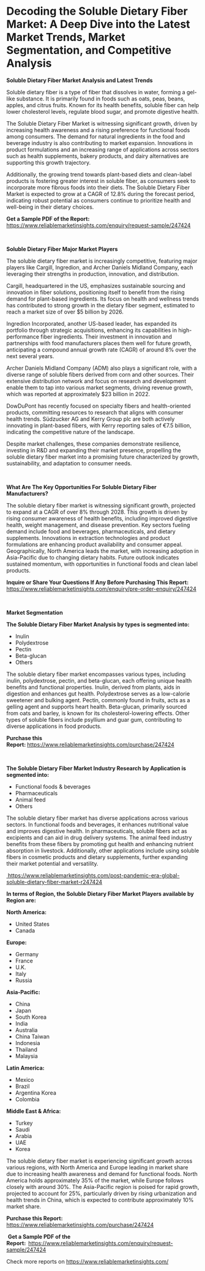 <p><h1>Decoding the Soluble Dietary Fiber Market: A Deep Dive into the Latest Market Trends, Market Segmentation, and Competitive Analysis</h1></p><p><strong>Soluble Dietary Fiber Market Analysis and Latest Trends</strong></p>
<p><p>Soluble dietary fiber is a type of fiber that dissolves in water, forming a gel-like substance. It is primarily found in foods such as oats, peas, beans, apples, and citrus fruits. Known for its health benefits, soluble fiber can help lower cholesterol levels, regulate blood sugar, and promote digestive health. </p><p>The Soluble Dietary Fiber Market is witnessing significant growth, driven by increasing health awareness and a rising preference for functional foods among consumers. The demand for natural ingredients in the food and beverage industry is also contributing to market expansion. Innovations in product formulations and an increasing range of applications across sectors such as health supplements, bakery products, and dairy alternatives are supporting this growth trajectory. </p><p>Additionally, the growing trend towards plant-based diets and clean-label products is fostering greater interest in soluble fiber, as consumers seek to incorporate more fibrous foods into their diets. The Soluble Dietary Fiber Market is expected to grow at a CAGR of 12.8% during the forecast period, indicating robust potential as consumers continue to prioritize health and well-being in their dietary choices.</p></p>
<p><strong>Get a Sample PDF of the Report:&nbsp;</strong> <a href="https://www.reliablemarketinsights.com/enquiry/request-sample/247424?utm_campaign=2210&utm_medium=2&utm_source=Github&utm_content=ia&utm_term=30032025&utm_id=soluble-dietary-fiber">https://www.reliablemarketinsights.com/enquiry/request-sample/247424</a></p>
<p>&nbsp;</p>
<p><strong>Soluble Dietary Fiber Major Market Players</strong></p>
<p><p>The soluble dietary fiber market is increasingly competitive, featuring major players like Cargill, Ingredion, and Archer Daniels Midland Company, each leveraging their strengths in production, innovation, and distribution. </p><p>Cargill, headquartered in the US, emphasizes sustainable sourcing and innovation in fiber solutions, positioning itself to benefit from the rising demand for plant-based ingredients. Its focus on health and wellness trends has contributed to strong growth in the dietary fiber segment, estimated to reach a market size of over $5 billion by 2026.</p><p>Ingredion Incorporated, another US-based leader, has expanded its portfolio through strategic acquisitions, enhancing its capabilities in high-performance fiber ingredients. Their investment in innovation and partnerships with food manufacturers places them well for future growth, anticipating a compound annual growth rate (CAGR) of around 8% over the next several years.</p><p>Archer Daniels Midland Company (ADM) also plays a significant role, with a diverse range of soluble fibers derived from corn and other sources. Their extensive distribution network and focus on research and development enable them to tap into various market segments, driving revenue growth, which was reported at approximately $23 billion in 2022.</p><p>DowDuPont has recently focused on specialty fibers and health-oriented products, committing resources to research that aligns with consumer health trends. Südzucker AG and Kerry Group plc are both actively innovating in plant-based fibers, with Kerry reporting sales of €7.5 billion, indicating the competitive nature of the landscape.</p><p>Despite market challenges, these companies demonstrate resilience, investing in R&D and expanding their market presence, propelling the soluble dietary fiber market into a promising future characterized by growth, sustainability, and adaptation to consumer needs.</p></p>
<p>&nbsp;</p>
<p><strong>What Are The Key Opportunities For Soluble Dietary Fiber Manufacturers?</strong></p>
<p><p>The soluble dietary fiber market is witnessing significant growth, projected to expand at a CAGR of over 8% through 2028. This growth is driven by rising consumer awareness of health benefits, including improved digestive health, weight management, and disease prevention. Key sectors fueling demand include food and beverages, pharmaceuticals, and dietary supplements. Innovations in extraction technologies and product formulations are enhancing product availability and consumer appeal. Geographically, North America leads the market, with increasing adoption in Asia-Pacific due to changing dietary habits. Future outlook indicates sustained momentum, with opportunities in functional foods and clean label products.</p></p>
<p><strong>Inquire or Share Your Questions If Any Before Purchasing This Report:</strong> <a href="https://www.reliablemarketinsights.com/enquiry/pre-order-enquiry/247424?utm_campaign=2210&utm_medium=2&utm_source=Github&utm_content=ia&utm_term=30032025&utm_id=soluble-dietary-fiber">https://www.reliablemarketinsights.com/enquiry/pre-order-enquiry/247424</a></p>
<p>&nbsp;</p>
<p><strong>Market Segmentation</strong></p>
<p><strong>The Soluble Dietary Fiber Market Analysis by types is segmented into:</strong></p>
<p><ul><li>Inulin</li><li>Polydextrose</li><li>Pectin</li><li>Beta-glucan</li><li>Others</li></ul></p>
<p><p>The soluble dietary fiber market encompasses various types, including inulin, polydextrose, pectin, and beta-glucan, each offering unique health benefits and functional properties. Inulin, derived from plants, aids in digestion and enhances gut health. Polydextrose serves as a low-calorie sweetener and bulking agent. Pectin, commonly found in fruits, acts as a gelling agent and supports heart health. Beta-glucan, primarily sourced from oats and barley, is known for its cholesterol-lowering effects. Other types of soluble fibers include psyllium and guar gum, contributing to diverse applications in food products.</p></p>
<p><strong>Purchase this Report:&nbsp;</strong><a href="https://www.reliablemarketinsights.com/purchase/247424?utm_campaign=2210&utm_medium=2&utm_source=Github&utm_content=ia&utm_term=30032025&utm_id=soluble-dietary-fiber">https://www.reliablemarketinsights.com/purchase/247424</a></p>
<p>&nbsp;</p>
<p><strong>The Soluble Dietary Fiber Market Industry Research by Application is segmented into:</strong></p>
<p><ul><li>Functional foods & beverages</li><li>Pharmaceuticals</li><li>Animal feed</li><li>Others</li></ul></p>
<p><p>The soluble dietary fiber market has diverse applications across various sectors. In functional foods and beverages, it enhances nutritional value and improves digestive health. In pharmaceuticals, soluble fibers act as excipients and can aid in drug delivery systems. The animal feed industry benefits from these fibers by promoting gut health and enhancing nutrient absorption in livestock. Additionally, other applications include using soluble fibers in cosmetic products and dietary supplements, further expanding their market potential and versatility.</p></p>
<p><a href="https://www.reliablemarketinsights.com/post-pandemic-era-global-soluble-dietary-fiber-market-r247424?utm_campaign=2210&utm_medium=2&utm_source=Github&utm_content=ia&utm_term=30032025&utm_id=soluble-dietary-fiber">&nbsp;https://www.reliablemarketinsights.com/post-pandemic-era-global-soluble-dietary-fiber-market-r247424</a></p>
<p><strong>In terms of Region, the Soluble Dietary Fiber Market Players available by Region are:</strong></p>
<p>
    <p> <strong> North America: </strong>
        <ul>
            <li>United States</li>
            <li>Canada</li>
        </ul>
        </p> 
    <p> <strong> Europe: </strong>
        <ul>
            <li>Germany</li>
            <li>France</li>
            <li>U.K.</li>
            <li>Italy</li>
            <li>Russia</li>
        </ul>
        </p> 
    <p> <strong> Asia-Pacific: </strong>
        <ul>
            <li>China</li>
            <li>Japan</li>
            <li>South Korea</li>
            <li>India</li>
            <li>Australia</li>
            <li>China Taiwan</li>
            <li>Indonesia</li>
            <li>Thailand</li>
            <li>Malaysia</li>
        </ul>
        </p> 
    <p> <strong> Latin America: </strong>
        <ul>
            <li>Mexico</li>
            <li>Brazil</li>
            <li>Argentina Korea</li>
            <li>Colombia</li>
        </ul>
        </p> 
    <p> <strong> Middle East & Africa: </strong>
        <ul>
            <li>Turkey</li>
            <li>Saudi</li>
            <li>Arabia</li>
            <li>UAE</li>
            <li>Korea</li>
        </ul>
    </p>
    </p>
<p><p>The soluble dietary fiber market is experiencing significant growth across various regions, with North America and Europe leading in market share due to increasing health awareness and demand for functional foods. North America holds approximately 35% of the market, while Europe follows closely with around 30%. The Asia-Pacific region is poised for rapid growth, projected to account for 25%, particularly driven by rising urbanization and health trends in China, which is expected to contribute approximately 10% market share.</p></p>
<p><strong>Purchase this Report: </strong><a href="https://www.reliablemarketinsights.com/purchase/247424?utm_campaign=2210&utm_medium=2&utm_source=Github&utm_content=ia&utm_term=30032025&utm_id=soluble-dietary-fiber">https://www.reliablemarketinsights.com/purchase/247424</a></p>
<p>&nbsp;<strong>Get a Sample PDF of the Report:&nbsp;&nbsp;</strong><a href="https://www.reliablemarketinsights.com/enquiry/request-sample/247424?utm_campaign=2210&utm_medium=2&utm_source=Github&utm_content=ia&utm_term=30032025&utm_id=soluble-dietary-fiber">https://www.reliablemarketinsights.com/enquiry/request-sample/247424</a></p>
<p><strong></strong></p>
<p>Check more reports on <a href="https://www.reliablemarketinsights.com/?utm_campaign=2210&utm_medium=2&utm_source=Github&utm_content=ia&utm_term=30032025&utm_id=soluble-dietary-fiber">https://www.reliablemarketinsights.com/</a></p>